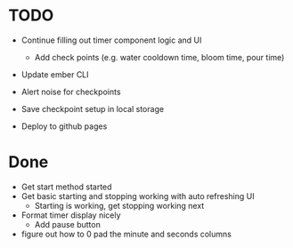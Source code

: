TODO
=========



* Continue filling out timer component logic and UI
  * Add check points (e.g. water cooldown time, bloom time, pour time)
  
* Update ember CLI
* Alert noise for checkpoints
* Save checkpoint setup in local storage
* Deploy to github pages

Done
=========

* Get start method started
* Get basic starting and stopping working with auto refreshing UI
  * Starting is working, get stopping working next
* Format timer display nicely
  * Add pause button
* figure out how to 0 pad the minute and seconds columns
